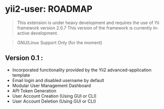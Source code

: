 # yii2-user: ROADMAP
> This extension is under heavy development and requires the use of Yii framework version 2.0.7
> This version of the framework is currently in-active development.  

> GNU/Linux Support Only (for the moment) 


## Version 0.1 :
* Incorporated functionality provided by the Yii2 advanced-application template
* Email login and disabled username by default
* Modular User Management Dashboard
* API Token Generation 
* User Account Creation (Using GUI or CLI)
* User Account Deletion (Using GUI or CLI)

